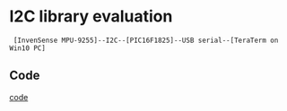 # I2C library evaluation

```
 [InvenSense MPU-9255]--I2C--[PIC16F1825]--USB serial--[TeraTerm on Win10 PC]

```

## Code 

[code](https://github.com/araobp/pic-mcu/tree/master/src/pic16f1825/i2c_lib_eval.X)
